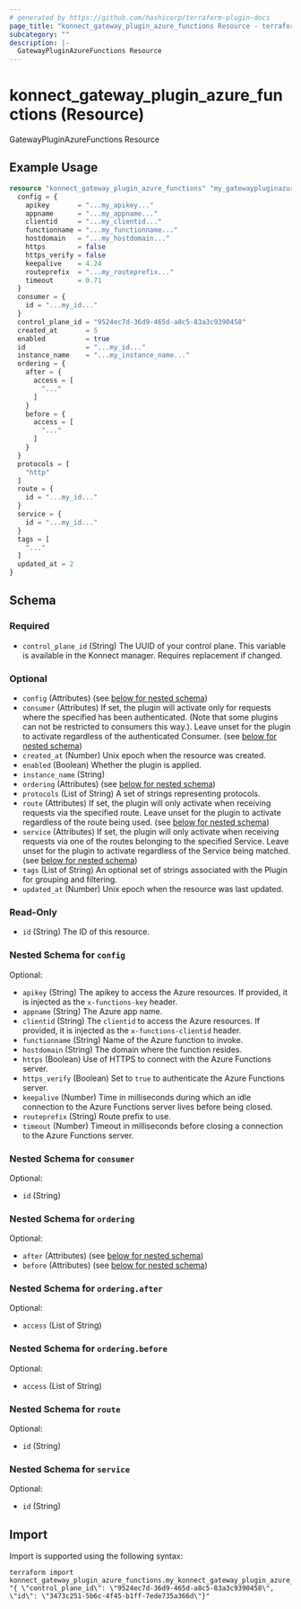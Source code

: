 ```yaml
---
# generated by https://github.com/hashicorp/terraform-plugin-docs
page_title: "konnect_gateway_plugin_azure_functions Resource - terraform-provider-konnect"
subcategory: ""
description: |-
  GatewayPluginAzureFunctions Resource
---
```


# konnect_gateway_plugin_azure_functions (Resource)

GatewayPluginAzureFunctions Resource

## Example Usage

```terraform
resource "konnect_gateway_plugin_azure_functions" "my_gatewaypluginazurefunctions" {
  config = {
    apikey       = "...my_apikey..."
    appname      = "...my_appname..."
    clientid     = "...my_clientid..."
    functionname = "...my_functionname..."
    hostdomain   = "...my_hostdomain..."
    https        = false
    https_verify = false
    keepalive    = 4.24
    routeprefix  = "...my_routeprefix..."
    timeout      = 0.71
  }
  consumer = {
    id = "...my_id..."
  }
  control_plane_id = "9524ec7d-36d9-465d-a8c5-83a3c9390458"
  created_at       = 5
  enabled          = true
  id               = "...my_id..."
  instance_name    = "...my_instance_name..."
  ordering = {
    after = {
      access = [
        "..."
      ]
    }
    before = {
      access = [
        "..."
      ]
    }
  }
  protocols = [
    "http"
  ]
  route = {
    id = "...my_id..."
  }
  service = {
    id = "...my_id..."
  }
  tags = [
    "..."
  ]
  updated_at = 2
}
```

<!-- schema generated by tfplugindocs -->
## Schema

### Required

- `control_plane_id` (String) The UUID of your control plane. This variable is available in the Konnect manager. Requires replacement if changed.

### Optional

- `config` (Attributes) (see [below for nested schema](#nestedatt--config))
- `consumer` (Attributes) If set, the plugin will activate only for requests where the specified has been authenticated. (Note that some plugins can not be restricted to consumers this way.). Leave unset for the plugin to activate regardless of the authenticated Consumer. (see [below for nested schema](#nestedatt--consumer))
- `created_at` (Number) Unix epoch when the resource was created.
- `enabled` (Boolean) Whether the plugin is applied.
- `instance_name` (String)
- `ordering` (Attributes) (see [below for nested schema](#nestedatt--ordering))
- `protocols` (List of String) A set of strings representing protocols.
- `route` (Attributes) If set, the plugin will only activate when receiving requests via the specified route. Leave unset for the plugin to activate regardless of the route being used. (see [below for nested schema](#nestedatt--route))
- `service` (Attributes) If set, the plugin will only activate when receiving requests via one of the routes belonging to the specified Service. Leave unset for the plugin to activate regardless of the Service being matched. (see [below for nested schema](#nestedatt--service))
- `tags` (List of String) An optional set of strings associated with the Plugin for grouping and filtering.
- `updated_at` (Number) Unix epoch when the resource was last updated.

### Read-Only

- `id` (String) The ID of this resource.

<a id="nestedatt--config"></a>
### Nested Schema for `config`

Optional:

- `apikey` (String) The apikey to access the Azure resources. If provided, it is injected as the `x-functions-key` header.
- `appname` (String) The Azure app name.
- `clientid` (String) The `clientid` to access the Azure resources. If provided, it is injected as the `x-functions-clientid` header.
- `functionname` (String) Name of the Azure function to invoke.
- `hostdomain` (String) The domain where the function resides.
- `https` (Boolean) Use of HTTPS to connect with the Azure Functions server.
- `https_verify` (Boolean) Set to `true` to authenticate the Azure Functions server.
- `keepalive` (Number) Time in milliseconds during which an idle connection to the Azure Functions server lives before being closed.
- `routeprefix` (String) Route prefix to use.
- `timeout` (Number) Timeout in milliseconds before closing a connection to the Azure Functions server.


<a id="nestedatt--consumer"></a>
### Nested Schema for `consumer`

Optional:

- `id` (String)


<a id="nestedatt--ordering"></a>
### Nested Schema for `ordering`

Optional:

- `after` (Attributes) (see [below for nested schema](#nestedatt--ordering--after))
- `before` (Attributes) (see [below for nested schema](#nestedatt--ordering--before))

<a id="nestedatt--ordering--after"></a>
### Nested Schema for `ordering.after`

Optional:

- `access` (List of String)


<a id="nestedatt--ordering--before"></a>
### Nested Schema for `ordering.before`

Optional:

- `access` (List of String)



<a id="nestedatt--route"></a>
### Nested Schema for `route`

Optional:

- `id` (String)


<a id="nestedatt--service"></a>
### Nested Schema for `service`

Optional:

- `id` (String)

## Import

Import is supported using the following syntax:

```shell
terraform import konnect_gateway_plugin_azure_functions.my_konnect_gateway_plugin_azure_functions "{ \"control_plane_id\": \"9524ec7d-36d9-465d-a8c5-83a3c9390458\",  \"id\": \"3473c251-5b6c-4f45-b1ff-7ede735a366d\"}"
```
